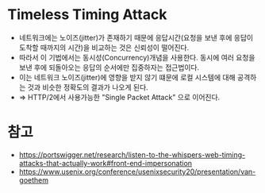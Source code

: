 


# Timeless Timing Attack
- 네트워크에는 노이즈(jitter)가 존재하기 때문에 응답시간(요청을 보낸 후에 응답이 도착할 때까지의 시간)을 비교하는 것은 신뢰성이 떨어진다.
- 따라서 이 기법에서는 동시성(Concurrency)개념을 사용한다. 동시에 여러 요청을 보낸 후에 되돌아오는 응답의 순서에만 집중하자는 접근법이다. 
- 이는 네트워크 노이즈(jitter)에 영향을 받지 않기 떄문에 로컬 시스템에 대해 공격하는 것과 비슷한 정확도의 결과가 나오게 된다. 
- => HTTP/2에서 사용가능한 "Single Packet Attack" 으로 이어진다. 

# 참고
- https://portswigger.net/research/listen-to-the-whispers-web-timing-attacks-that-actually-work#front-end-impersonation
- https://www.usenix.org/conference/usenixsecurity20/presentation/van-goethem